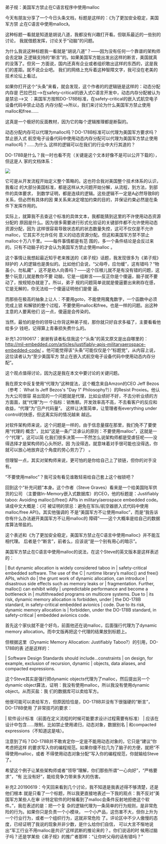     
弟子规：美国军方禁止在C语言程序中使用malloc

今天有朋友分享了一个今日头条文档，标题是这样的：《为了更加安全稳定，美国军方禁
止在C语言中使用malloc》。

这种标题一看就是知道是胡说八道，我都没有兴趣打开看。但联系最近的一些别的讨论，
我就借题发挥，讨论关于“动脑”的问题。

为什么我说这种标题我一看就是“胡说八道”？——因为没有任何一个靠谱的架构师会去定缺
乏逻辑支持的“断言”的。如果美国军方能出发出这样的断言，美国就真的没落了。但另一
方面说，国内还真有企业或者组织敢出这样的东西的，这是我们的差距。就不说企业吧。
我们的网络上充斥着这种智障文字，我可没在老美的技术论坛上看过。

如果你打开这个“头条”来看，就会发现，这个作者的的逻辑链是这样的：动态分配内存是
巴拉巴拉-->在safety-critical的嵌入式C语言开发中，动态内存分配被认为是禁忌-->又
：美国军方按照DO-178B标准，在safety-critical的嵌入式航空电子设备代码中禁止动态
内存分配-->所以，我们来讨论为什么美国军方禁止使用malloc和free……

这真是一个极好的反面教材，因为它的每个逻辑推理都是断裂的。

动态分配内存可以代理为malloc吗？DO-178B标准可以代理为美国军方要求吗？禁止嵌入式
航空电子设备代码中使用动态内存分配可以代理为美国军方禁止使用malloc吗？……为什么
这样的逻辑可以在我们的行业中大行其道的？

DO-178B是什么？我一时也看不完（关键是这个文本好像不是可以公开下载的），但这是人
家的文档体系：

![](_static/do178b.jpg)

它可是从开发流程开始定义整个策略的。这也符合我对美国整个技术体系的认识，我看过
的大部分美国标准，都是这样从大问题开始分解，从流程，到方法，到部件的具体要求，
到数学证明，都是连续的逻辑。这些逻辑不一定是A必然导致B的关系，但必然有具体的因
果关系来决定增加约束的目的，并保证约束必然是在条件下发挥作用的。

实际上，就算我不去查这个标准的具体文本，我都能猜到这里的不许使用动态资源分配的
原因是什么。因为很多需要进行形式化验证的关键部件都不允许使用动态资源分配，因为
这样很容易导致状态机的状态数量失控，这可不仅仅是不允许malloc，它其实不允许任何
意义的动态资源分配。但这和美国军方禁不禁止malloc十万八千里。——每件事情都是有范
围的，多一个条件结论是会反过来的。只有不动脑子的才会认为美国军方禁止使用malloc
。

这个事情让我想起最近知乎老来推送的《弟子规》话题，我发现很多为《弟子规》辩护的
人的逻辑也是类似的。比如他们会说，“父母呼，应勿缓”，这有错吗？“物虽小，勿私藏”
，这不是劝人向善吗？——这个压根儿就不是有没有错的问题，这整个玩意儿就是教你不要
动脑，它是一组断言——反正你是个傻逼，脑子就不要动了，按规矩办就是了。所以，弟子
规的问题简单说就是傻逼要出来刷存在感，它是无解的，你无法给一个傻逼证明他们是傻
逼。

而那些在极高的抽象上让人：不要用goto，不能使用魔鬼数字，一个函数中必须完成上锁
和解锁的整个过程，不要使用malloc和free。也是一样的问题。出这种主意的人要离他们
远一点，傻逼是会传染的。

当然，最怕的是你的领导让你背这种弟子规，那你就只好自求多福了，主要看看他给多少
钱吧，记得算上青春损失费什么的。
  
补充1.20190617：谢谢有读者私信我这个“头条”的英文原文是出自哪里的：
http://mil-embedded.com/articles/justifiably-apis-militaryaerospace-embedded-code/
。他可能觉得该“头条”可能仅仅是个“标题党”，从内容上说，这位读者认为“至少美国军方
禁止在嵌入式航空电子设备代码中使用动态内存分配”。

这个观点值得讨论，因为这是我在本文中要讨论的关键问题。

我在原文中反复使用“代理为”这种提法，这个概念来自Amzon的CEO Jeff Bezos（参考：
What Is Jeff Bezos's "Day 1" Philosophy?））的Resist Proxies。他认为大公司很容
易出现的一个问题就是代理，比如业绩好不好，不去分析业绩的方方面面，就“代理”为一
个指标：销售额。开发效率高不高，不去看客户的反应和收益，“代理”为“日产代码量”。
这样让决策简单，让管理者有everything under control的快感，但这离实际的情况越来
越远。

对软件架构师来说，这个问题是一样的，由于信息量摆在那里，我们免不了要使用“代理的
概念”，比如“这是一条广泛承认的原则：不要使用malloc”，这就是一个“代理”。这可以简
化我们很多决策——不然怎么说架构师都是受虐狂呢——没得选择才是架构师的心头所好。因
为没得选，就意味着对手很可能也没得选，你就可以放心地放弃这个角度的劳心劳力了）
。

但理智一点，其实对架构师来说，更可怕的是你给自己上了锁链，但你的对手没有。

“不要使用malloc”？我可没有看见谁敢轻易给自己套上这个枷锁吧？

回到这个“补充问题”本身。这个作者（Steve Graves）看来是一个给美国陆军供货的公司
（主要做In-Memory嵌入式数据库）的CEO，他的标题是：Justifiably taboo: Avoiding
malloc()/free() APIs in military/aerospace embedded code。译成中文大概是：《可
被证明的禁忌：避免在军队/航空器嵌入式代码中使用malloc/free API》。其实他强调的
不是“美国军方不让使用malloc”，而是“我告诉你有什么办法避开美国军方不让用malloc的
障碍”——这个大概率是给自己的数据库算法带盐的。

这个表述和《为了更加安全稳定，美国军方禁止在C语言中使用malloc》并不能互相代理。
后者是个“断言”，前者么，应该说“是一个别有用心的暗示”。

美国军方禁止在C语言中使用malloc的说法，在这个Steve的英文版本是这样表述的：

  | But dynamic allocation is widely considered taboo in 
  | safety-critical embedded software. The use of the C 
  | runtime library’s malloc() and free() APIs, which do 
  | the grunt work of dynamic allocation, can introduce 
  | disastrous side effects such as memory leaks or 
  | fragmentation. Further, malloc() can exhibit wildly
  | unpredictable performance and become a bottleneck in
  | multithreaded programs on multicore systems. Due to 
  | its risk, dynamic memory allocation is forbidden, under
  | the DO-178B standard, in safety-critical embedded avionics
  | code. Due to its risk, dynamic memory allocation is 
  | forbidden, under the DO-178B standard, in safety-critical 
  | embedded avionics code.

首先这个家伙就不是个好鸟，前面他还在说malloc，后面强行代理为了dynamic memory
allocation。而中文版再把这个代理的结果放到标题上。

但根据这里（Dynamic Memory Allocation: Justifiably Taboo?）的引用，DO-178B的表
述是这样的：

  | Software Design Standards should include…constraints 
  | on design, for example, exclusion of recursion, dynamic 
  | objects, data aliases, and compacted expressions.

这个Steve其实是强行把dynamic objects代理为了malloc，然后提出另一个dynamic
object算法，证明：我没有使用malloc，所以我没有使用dynamic object。从而买盐：我
们的数据库可以卖给军方。

他很可能可以卖给军方，但原因恰恰是，DO-178B并没有下很强硬的“断言”，DO-178B使用
了非常技巧的要求：

  | 软件设计标准（前面在定义流程的时候可能要求设计过程需要有标准）
  | 应该在设计中包含……限制，比如禁止使用递归，动态对象，数据别名
  | 和compacted expressions（不知道这是啥）。

注意到了吗？DO-178B并不敢肯定你一定是不能用动态对象的，它只是“建议”你考虑把这样
的要求写入你的编程规范。如果你傻不拉几为了脑子的方便，就把“不得使用malloc，或者
不得使用动态对象分配”写入你的编程规范，你就输给Steve了。

希望这个例子让某些架构师或者“领导”理解，你们那些所谓“一心向好”，“严格要求”，“有
比没有好”，能给竞争力带来多大的伤害。
  
补充2.20190619：今天回来看到几个讨论，我不知道是我表述得不够清楚，还是他们根本
就是只看了一个标题，所以我更直接地表述一下我的观点：我不反对“美国军方某些人在审
计特定软件的时候看到了malloc会条件反射地拒绝这个软件。”，我在表述的是：把一个复
杂的逻辑代理为一条简单的行为规则，是非常危险的行为。如果你只是负责一个小模块，
一个小产品，这伤害不大，但你上升为一个行业行为，或者一个组织行为，这就非常危险
了。评论区中不少人傲慢的态度，已经证明了我说的现象并非少数，是什么给你们自信，
可以大言不惭地说出“军工行业不用malloc是共识”这样武断的推论来的？。你们说话的时
候用过脑子吗？还是学某些《弟子规》的推广者那样：“让你听父母的话有错吗？”
